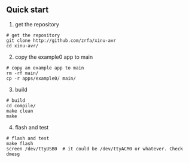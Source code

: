 
Quick start
-----------

1. get the repository
```
# get the repository
git clone http://github.com/zrfa/xinu-avr
cd xinu-avr/
```

2. copy the example0 app to main
```
# copy an example app to main
rm -rf main/
cp -r apps/example0/ main/
```

3. build
```
# build
cd compile/
make clean
make
```

4. flash and test
```
# flash and test
make flash 
screen /dev/ttyUSB0  # it could be /dev/ttyACM0 or whatever. Check dmesg
```
